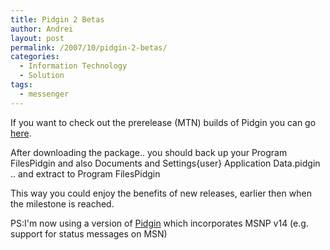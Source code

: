 ```yaml
---
title: Pidgin 2 Betas
author: Andrei
layout: post
permalink: /2007/10/pidgin-2-betas/
categories:
  - Information Technology
  - Solution
tags:
  - messenger
---
```

If you want to check out the prerelease (MTN) builds of Pidgin you can go [here][1].

After downloading the package.. you should back up your Program FilesPidgin and also Documents and Settings{user} Application Data.pidgin .. and extract to Program FilesPidgin

This way you could enjoy the benefits of new releases, earlier then when the milestone is reached.

PS:I'm now using a version of [Pidgin][2] which incorporates MSNP v14 (e.g. support for status messages on MSN)

 [1]: http://geddeth.dk/downloads/pidgin/
 [2]: http://bomahy.nl/hylke/blog/7-reasons-to-look-forward-to-pidgin-221/